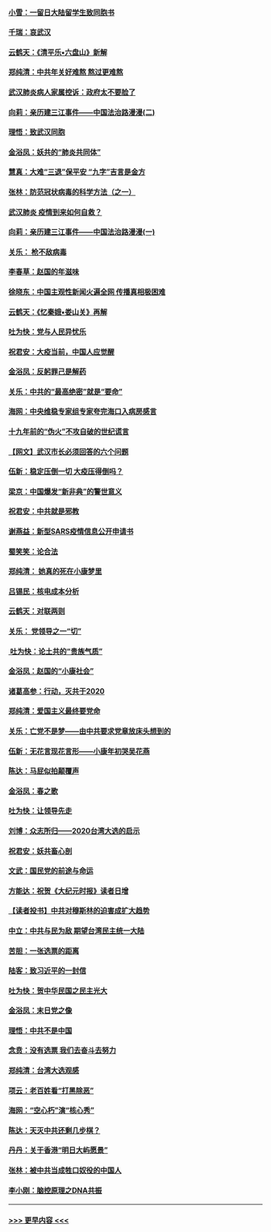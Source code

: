#### [小雪：一留日大陆留学生致同胞书](../pages/nsc993/n11834624.md?t=02010301) 
#### [千瑞：哀武汉](../pages/nsc993/n11833647.md?t=02010301) 
#### [云鹤天：《清平乐▪六盘山》新解](../pages/nsc993/n11833611.md?t=02010301) 
#### [郑纯清：中共年关好难熬 熬过更难熬](../pages/nsc993/n11833489.md?t=02010301) 
#### [武汉肺炎病人家属控诉：政府太不要脸了](../pages/nsc993/n11833205.md?t=02010301) 
#### [向莉：亲历建三江事件——中国法治路漫漫(二)](../pages/nsc993/n11829102.md?t=02010301) 
#### [理悟：致武汉同胞](../pages/nsc993/n11831522.md?t=02010301) 
#### [金浴凤：妖共的“肺炎共同体”](../pages/nsc993/n11829448.md?t=02010301) 
#### [慧真：大难“三退”保平安 “九字”吉言是金方](../pages/nsc993/n11829501.md?t=02010301) 
#### [张林：防范冠状病毒的科学方法（之一）](../pages/nsc993/n11828618.md?t=02010301) 
#### [武汉肺炎 疫情到来如何自救？](../pages/nsc993/n11827632.md?t=02010301) 
#### [向莉：亲历建三江事件——中国法治路漫漫(一)](../pages/nsc993/n11827190.md?t=02010301) 
#### [关乐： 枪不敌病毒](../pages/nsc993/n11826746.md?t=02010301) 
#### [李春草：赵国的年滋味](../pages/nsc993/n11826321.md?t=02010301) 
#### [徐晓东：中国主观性新闻火遍全网 传播真相极困难](../pages/nsc993/n11826508.md?t=02010301) 
#### [云鹤天：《忆秦娥▪娄山关》再解](../pages/nsc993/n11824682.md?t=02010301) 
#### [吐为快：党与人民异忧乐](../pages/nsc993/n11824660.md?t=02010301) 
#### [祝君安：大疫当前，中国人应觉醒](../pages/nsc993/n11821946.md?t=02010301) 
#### [金浴凤：反躬罪己是解药](../pages/nsc993/n11820280.md?t=02010301) 
#### [关乐：中共的“最高绝密”就是“要命”](../pages/nsc993/n11816946.md?t=02010301) 
#### [海网：中央维稳专家组专家夸完海口入病房感言](../pages/nsc993/n11815138.md?t=02010301) 
#### [十九年前的“伪火”不攻自破的世纪谎言](../pages/nsc993/n11813238.md?t=02010301) 
#### [【网文】武汉市长必须回答的六个问题](../pages/nsc993/n11813848.md?t=02010301) 
#### [伍新：稳定压倒一切 大疫压得倒吗？](../pages/nsc993/n11812634.md?t=02010301) 
#### [梁京：中国爆发“新非典”的警世意义](../pages/nsc993/n11812554.md?t=02010301) 
#### [祝君安：中共就是邪教](../pages/nsc993/n11812431.md?t=02010301) 
#### [谢燕益：新型SARS疫情信息公开申请书](../pages/nsc993/n11808840.md?t=02010301) 
#### [蜀笑笑：论合法](../pages/nsc993/n11808064.md?t=02010301) 
#### [郑纯清： 她真的死在小康梦里](../pages/nsc993/n11806623.md?t=02010301) 
#### [吕锡民：核电成本分析](../pages/nsc993/n11806284.md?t=02010301) 
#### [云鹤天：对联两则](../pages/nsc993/n11805957.md?t=02010301) 
#### [关乐： 党领导之一“切”](../pages/nsc993/n11804505.md?t=02010301) 
#### [ 吐为快：论土共的“贵族气质”](../pages/nsc993/n11804490.md?t=02010301) 
#### [金浴凤：赵国的“小康社会”](../pages/nsc993/n11804452.md?t=02010301) 
#### [诸葛高参：行动，灭共于2020](../pages/nsc993/n11804120.md?t=02010301) 
#### [郑纯清：爱国主义最终要党命](../pages/nsc993/n11802197.md?t=02010301) 
#### [关乐：亡党不是梦——由中共要求党章放床头想到的](../pages/nsc993/n11802156.md?t=02010301) 
#### [伍新：无花言现花言形——小康年初哭吴花燕](../pages/nsc993/n11800044.md?t=02010301) 
#### [陈达：马屁似拍颠覆声](../pages/nsc993/n11800010.md?t=02010301) 
#### [金浴凤：春之歌](../pages/nsc993/n11797687.md?t=02010301) 
#### [吐为快：让领导先走](../pages/nsc993/n11797512.md?t=02010301) 
#### [刘博：众志所归——2020台湾大选的启示](../pages/nsc993/n11796878.md?t=02010301) 
#### [祝君安：妖共畜心剖](../pages/nsc993/n11794273.md?t=02010301) 
#### [文武：国民党的前途与命运](../pages/nsc993/n11794198.md?t=02010301) 
#### [方能达：祝贺《大纪元时报》读者日增](../pages/nsc993/n11793807.md?t=02010301) 
#### [【读者投书】中共对穆斯林的迫害成扩大趋势](../pages/nsc993/n11791371.md?t=02010301) 
#### [中立：中共与民为敌 期望台湾民主统一大陆](../pages/nsc993/n11790392.md?t=02010301) 
#### [苦胆：一张选票的距离](../pages/nsc993/n11788914.md?t=02010301) 
#### [陆客：致习近平的一封信](../pages/nsc993/n11788867.md?t=02010301) 
#### [吐为快：贺中华民国之民主光大](../pages/nsc993/n11788618.md?t=02010301) 
#### [金浴凤：末日党之像](../pages/nsc993/n11787475.md?t=02010301) 
#### [理悟：中共不是中国](../pages/nsc993/n11787463.md?t=02010301) 
#### [念贲：没有选票  我们去奋斗去努力](../pages/nsc993/n11787398.md?t=02010301) 
#### [郑纯清：台湾大选观感](../pages/nsc993/n11786210.md?t=02010301) 
#### [项云：老百姓看“打黑除恶”](../pages/nsc993/n11785398.md?t=02010301) 
#### [海网：“空心朽”演“核心秀”](../pages/nsc993/n11783874.md?t=02010301) 
#### [陈达：天灭中共还剩几步棋？](../pages/nsc993/n11783719.md?t=02010301) 
#### [丹丹：关于香港“明日大屿愿景”](../pages/nsc993/n11783273.md?t=02010301) 
#### [张林：被中共当成牲口奴役的中国人](../pages/nsc993/n11782397.md?t=02010301) 
#### [李小刚：脑控原理之DNA共振](../pages/nsc993/n11780962.md?t=02010301) 

----
#### [ >>> 更早内容 <<< ](../indexes/nsc993-earlier.md)
